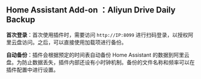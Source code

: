## Home Assistant Add-on ：Aliyun Drive Daily Backup

**首次登录**：首次使用插件时，需要访问 `http://IP:8099` 进行扫码登录，以授权阿里云盘访问。之后，可以直接使用加载项进行备份。

**自动备份**：插件会根据预定的时间表自动备份 Home Assistant 的数据到阿里云盘。为防止数据丢失，插件内部还设有小时钟机制。备份的文件名称和频率可以在插件配置中进行设置。

